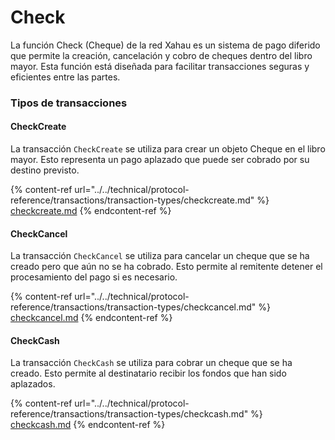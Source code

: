 # Check

La función Check (Cheque) de la red Xahau es un sistema de pago diferido que permite la creación, cancelación y cobro de cheques dentro del libro mayor. Esta función está diseñada para facilitar transacciones seguras y eficientes entre las partes.

### Tipos de transacciones

#### CheckCreate

La transacción `CheckCreate` se utiliza para crear un objeto Cheque en el libro mayor. Esto representa un pago aplazado que puede ser cobrado por su destino previsto.&#x20;

{% content-ref url="../../technical/protocol-reference/transactions/transaction-types/checkcreate.md" %}
[checkcreate.md](../../technical/protocol-reference/transactions/transaction-types/checkcreate.md)
{% endcontent-ref %}

#### CheckCancel

La transacción `CheckCancel` se utiliza para cancelar un cheque que se ha creado pero que aún no se ha cobrado. Esto permite al remitente detener el procesamiento del pago si es necesario.

{% content-ref url="../../technical/protocol-reference/transactions/transaction-types/checkcancel.md" %}
[checkcancel.md](../../technical/protocol-reference/transactions/transaction-types/checkcancel.md)
{% endcontent-ref %}

#### CheckCash

La transacción `CheckCash` se utiliza para cobrar un cheque que se ha creado. Esto permite al destinatario recibir los fondos que han sido aplazados.

{% content-ref url="../../technical/protocol-reference/transactions/transaction-types/checkcash.md" %}
[checkcash.md](../../technical/protocol-reference/transactions/transaction-types/checkcash.md)
{% endcontent-ref %}
